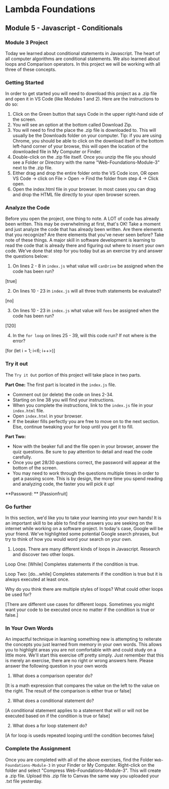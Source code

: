 # Lambda Foundations

## Module 5 - Javascript - Conditionals

### Module 3 Project

Today we learned about conditional statements in Javascript. The heart of all computer algorithms are conditional statements. We also learned about loops and Comparison operators. In this project we will be working with all three of these concepts.

### Getting Started

In order to get started you will need to download this project as a .zip file and open it in VS Code (like Modules 1 and 2). Here are the instructions to do so:

1. Click on the Green button that says Code in the upper right-hand side of the screen.
2. You will see an option at the bottom called Download Zip.
3. You will need to find the place the .zip file is downloaded to. This will usually be the Downloads folder on your computer. Tip: if you are using Chrome, you should be able to click on the download itself in the bottom left-hand corner of your browse, this will open the location of the downloaded file in My Computer or Finder.
4. Double-click on the .zip file itself. Once you unzip the file you should see a Folder or Directory with the name "Web-Foundations-Module-3" next to the .zip file.
5. Either drag and drop the entire folder onto the VS Code icon, OR open VS Code -> click on File > Open -> Find the folder from step 4 -> Click open.
6. Open the index.html file in your browser. In most cases you can drag and drop the HTML file directly to your open browser screen.

### Analyze the Code

Before you open the project, one thing to note. A LOT of code has already been written. This may be overwhelming at first, that's OK! Take a moment and just analyze the code that has already been written. Are there elements that you recognize? Are there elements that you've never seen before? Take note of these things. A major skill in software development is learning to read the code that is already there and figuring out where to insert your own code. We've done that step for you today but as an exercise try and answer the questions below:

1. On lines 2 - 8 in `index.js` what value will `canDrive` be assigned when the code has been run?

[true]

2. On lines 10 - 23 in `index.js` will all three truth statements be evaluated?

[no]

3. On lines 10 - 23 in `index.js` what value will `fees` be assigned when the code has been run?

[120]

4. In the `for loop` on lines 25 - 39, will this code run? If not where is the error?

[for (let i = 1; i<6; i++>)]

### Try it out

The `Try it Out` portion of this project will take place in two parts.

**Part One:** The first part is located in the `index.js` file.

- Comment out (or delete) the code on lines 2-34.
- Starting on line 38 you will find your instructions.
- When you complete the instructions, link to the `index.js` file in your `index.html` file.
- Open `index.html` in your browser.
- If the beaker fills perfectly you are free to move on to the next section. Else, continue tweaking your for loop until you get it to fill.

**Part Two:**

- Now with the beaker full and the file open in your browser, answer the quiz questions. Be sure to pay attention to detail and read the code carefully.
- Once you get 28/30 questions correct, the password will appear at the bottom of the screen.
- You may need to work through the questions multiple times in order to get a passing score. This is by design, the more time you spend reading and analyzing code, the faster you will pick it up!

**Password: ** [Passionfruit]

### Go further

In this section, we'd like you to take your learning into your own hands! It is an important skill to be able to find the answers you are seeking on the internet while working on a software project. In today's case, Google will be your friend. We've highlighted some potential Google search phrases, but try to think of how you would word your search on your own.

1. Loops. There are many different kinds of loops in Javascript. Research and discover two other loops.

Loop One: [While] Completes statements if the condition is true.

Loop Two: [do...while] Completes statements if the condition is true but it is always executed at least once.

Why do you think there are multiple styles of loops? What could other loops be used for?

[There are different use cases for different loops.  Sometimes you might want your code to be executed once no matter if the condition is true or false.]

### In Your Own Words

An impactful technique in learning something new is attempting to reiterate the concepts you just learned from memory in your own words. This allows you to highlight areas you are not comfortable with and could study on a little more. We'll start this exercise off pretty simply. Just remember that this is merely an exercise, there are no right or wrong answers here. Please answer the following question in your own words

1. What does a comparison operator do?

[It is a math expression that compares the value on the left to the value on the right. The result of the comparison is either true or false]

2. What does a conditional statement do?

[A conditional statement applies to a statement that will or will not be executed based on if the condition is true or false]

2. What does a for loop statement do?

[A for loop is useds repeated looping until the condition becomes false]

### Complete the Assignment

Once you are completed with all of the above exercises, find the Folder `Web-Foundations-Module-3` in your Finder or My Computer. Right-click on the folder and select "Compress Web-Foundations-Module-3". This will create a .zip file. Upload this .zip file to Canvas the same way you uploaded your .txt file yesterday.
